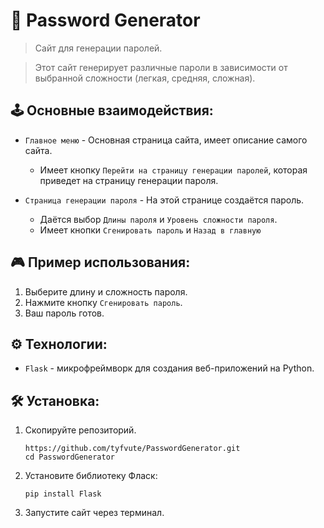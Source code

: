 **🔐 Password Generator**
=
>Сайт для генерации паролей.

>Этот сайт генерирует различные пароли в зависимости от выбранной сложности (легкая, средняя, сложная).

🕹 Основные взаимодействия:
-
- `Главное меню` - Основная страница сайта, имеет описание самого сайта.

  - Имеет кнопку `Перейти на страницу генерации паролей`, которая приведет на страницу генерации пароля.

- `Страница генерации пароля` - На этой странице создаётся пароль.

  - Даётся выбор `Длины пароля` и `Уровень сложности пароля`.
  - Имеет кнопки `Сгенировать пароль` и `Назад в главную`

🎮 Пример использования:
-
1. Выберите длину и сложность пароля.
2. Нажмите кнопку `Сгенировать пароль`.
3. Ваш пароль готов.

⚙ Технологии:
-
- `Flask` - микрофреймворк для создания веб-приложений на Python.

🛠 Установка:
-

1. Скопируйте репозиторий.

       https://github.com/tyfvute/PasswordGenerator.git
       cd PasswordGenerator

3. Установите библиотеку Фласк:

       pip install Flask

4. Запустите сайт через терминал.
